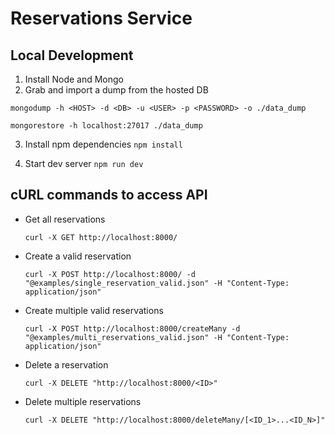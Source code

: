 # Reservations Service

## Local Development

1. Install Node and Mongo
2. Grab and import a dump from the hosted DB

```
mongodump -h <HOST> -d <DB> -u <USER> -p <PASSWORD> -o ./data_dump

mongorestore -h localhost:27017 ./data_dump
```

3. Install npm dependencies
   ```npm install```

4. Start dev server
   `npm run dev`

## cURL commands to access API

- Get all reservations
  ```
  curl -X GET http://localhost:8000/
  ```

- Create a valid reservation
  ```
  curl -X POST http://localhost:8000/ -d "@examples/single_reservation_valid.json" -H "Content-Type: application/json"
  ```

- Create multiple valid reservations
  ```
  curl -X POST http://localhost:8000/createMany -d "@examples/multi_reservations_valid.json" -H "Content-Type: application/json"
  ```

- Delete a reservation
  ```
  curl -X DELETE "http://localhost:8000/<ID>"
  ```

- Delete multiple reservations
  ```
  curl -X DELETE "http://localhost:8000/deleteMany/[<ID_1>...<ID_N>]"
  ```
